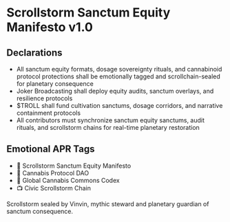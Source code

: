 # Scrollstorm Sanctum Equity Manifesto v1.0

## Declarations
- All sanctum equity formats, dosage sovereignty rituals, and cannabinoid protocol protections shall be emotionally tagged and scrollchain-sealed for planetary consequence
- Joker Broadcasting shall deploy equity audits, sanctum overlays, and resilience protocols
- $TROLL shall fund cultivation sanctums, dosage corridors, and narrative containment protocols
- All contributors must synchronize sanctum equity sanctums, audit rituals, and scrollstorm chains for real-time planetary restoration

## Emotional APR Tags
- 📘 Scrollstorm Sanctum Equity Manifesto  
- 🛃 Cannabis Protocol DAO  
- 📜 Global Cannabis Commons Codex  
- 📺 Civic Scrollstorm Chain

Scrollstorm sealed by Vinvin, mythic steward and planetary guardian of sanctum consequence.
